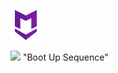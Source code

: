 ![alt text](https://github.com/adam-p/markdown-here/raw/master/src/common/images/icon48.png "Logo Title Text 1")

![](https://github.com/giridharmb/Images/blob/master/LXF100.tut_bootfail.diagram.png) "Boot Up Sequence"
